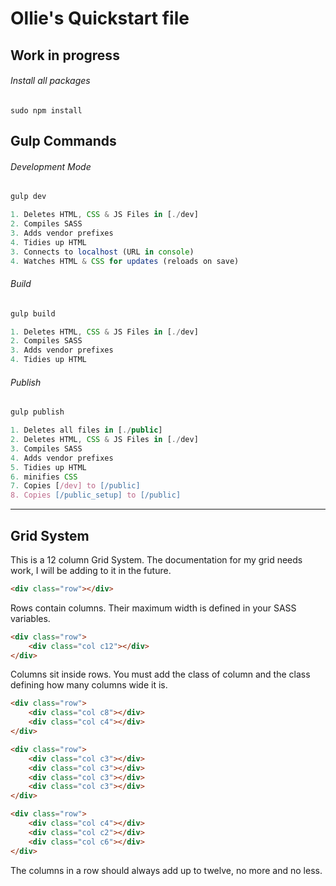 # Ollie's Quickstart file

Work in progress
---

###### Install all packages
```
sudo npm install
```


## Gulp Commands

###### Development Mode
```javascript
gulp dev

1. Deletes HTML, CSS & JS Files in [./dev]
2. Compiles SASS
3. Adds vendor prefixes
4. Tidies up HTML
3. Connects to localhost (URL in console)
4. Watches HTML & CSS for updates (reloads on save)
```

###### Build
```javascript
gulp build

1. Deletes HTML, CSS & JS Files in [./dev]
2. Compiles SASS
3. Adds vendor prefixes
4. Tidies up HTML
```

###### Publish
```javascript
gulp publish

1. Deletes all files in [./public]
2. Deletes HTML, CSS & JS Files in [./dev]
3. Compiles SASS
4. Adds vendor prefixes
5. Tidies up HTML
6. minifies CSS
7. Copies [/dev] to [/public]
8. Copies [/public_setup] to [/public]
```

---

## Grid System
This is a 12 column Grid System. The documentation for my grid needs work, I will be adding to it in the future.
```html
<div class="row"></div>
```
Rows contain columns. Their maximum width is defined in your SASS variables.
```html
<div class="row">
	<div class="col c12"></div>
</div>
```
Columns sit inside rows. You must add the class of column and the class defining how many columns wide it is.
```html
<div class="row">
	<div class="col c8"></div>
	<div class="col c4"></div>
</div>
```
```html
<div class="row">
	<div class="col c3"></div>
	<div class="col c3"></div>
	<div class="col c3"></div>
	<div class="col c3"></div>
</div>
```
```html
<div class="row">
	<div class="col c4"></div>
	<div class="col c2"></div>
	<div class="col c6"></div>
</div>
```
The columns in a row should always add up to twelve, no more and no less.
